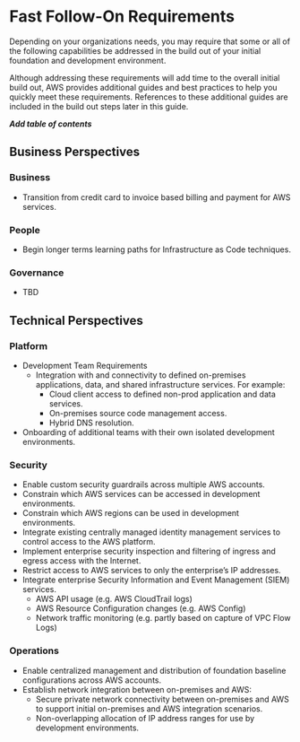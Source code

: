 # Fast Follow-On Requirements

Depending on your organizations needs, you may require that some or all of the following capabilities be addressed in the build out of your initial foundation and development environment.  

Although addressing these requirements will add time to the overall initial build out, AWS provides additional guides and best practices to help you quickly meet these requirements. References to these additional guides are included in the build out steps later in this guide.

***Add table of contents***

## Business Perspectives

### Business
* Transition from credit card to invoice based billing and payment for AWS services.

### People
* Begin longer terms learning paths for Infrastructure as Code techniques.

### Governance
* TBD

## Technical Perspectives

### Platform
* Development Team Requirements
  * Integration with and connectivity to defined on-premises applications, data, and shared infrastructure services. For example:
      * Cloud client access to defined  non-prod application and data services.
      * On-premises source code management access.
      * Hybrid DNS resolution.
* Onboarding of additional teams with their own isolated development environments.

### Security
* Enable custom security guardrails across multiple AWS accounts.
* Constrain which AWS services can be accessed in development environments.
* Constrain which AWS regions can be used in development environments.
* Integrate existing centrally managed identity management services to control access to the AWS platform.
* Implement enterprise security inspection and filtering of ingress and egress access with the Internet.
* Restrict access to AWS services to only the enterprise’s IP addresses.
* Integrate enterprise Security Information and Event Management (SIEM) services.
    * AWS API usage (e.g. AWS CloudTrail logs)
    * AWS Resource Configuration changes (e.g. AWS Config)
    * Network traffic monitoring (e.g. partly based on capture of VPC Flow Logs)

### Operations
* Enable centralized management and distribution of foundation baseline configurations across AWS accounts.
* Establish network integration between on-premises and AWS:
    * Secure private network connectivity between on-premises and AWS to support initial on-premises and  AWS integration scenarios. 
    * Non-overlapping allocation of IP address ranges for use by development environments.